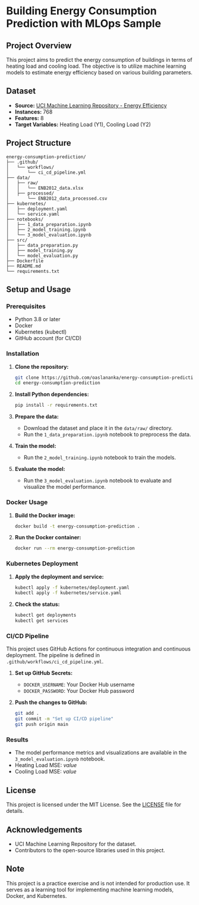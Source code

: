 
# Building Energy Consumption Prediction with MLOps Sample

## Project Overview

This project aims to predict the energy consumption of buildings in terms of heating load and cooling load. The objective is to utilize machine learning models to estimate energy efficiency based on various building parameters.

## Dataset

- **Source:** [UCI Machine Learning Repository - Energy Efficiency](https://archive.ics.uci.edu/dataset/242/energy+efficiency)
- **Instances:** 768
- **Features:** 8
- **Target Variables:** Heating Load (Y1), Cooling Load (Y2)

## Project Structure

```
energy-consumption-prediction/
├── .github/
│   └── workflows/
│       └── ci_cd_pipeline.yml
├── data/
│   ├── raw/
│   │   └── ENB2012_data.xlsx
│   ├── processed/
│       └── ENB2012_data_processed.csv
├── kubernetes/
│   ├── deployment.yaml
│   └── service.yaml
├── notebooks/
│   ├── 1_data_preparation.ipynb
│   ├── 2_model_training.ipynb
│   └── 3_model_evaluation.ipynb
├── src/
│   ├── data_preparation.py
│   ├── model_training.py
│   └── model_evaluation.py
├── Dockerfile
├── README.md
└── requirements.txt
```

## Setup and Usage

### Prerequisites

- Python 3.8 or later
- Docker
- Kubernetes (kubectl)
- GitHub account (for CI/CD)

### Installation

1. **Clone the repository:**

   ```sh
   git clone https://github.com/oaslananka/energy-consumption-prediction.git
   cd energy-consumption-prediction
   ```

2. **Install Python dependencies:**

   ```sh
   pip install -r requirements.txt
   ```

3. **Prepare the data:**
   - Download the dataset and place it in the `data/raw/` directory.
   - Run the `1_data_preparation.ipynb` notebook to preprocess the data.

4. **Train the model:**
   - Run the `2_model_training.ipynb` notebook to train the models.

5. **Evaluate the model:**
   - Run the `3_model_evaluation.ipynb` notebook to evaluate and visualize the model performance.

### Docker Usage

1. **Build the Docker image:**

   ```sh
   docker build -t energy-consumption-prediction .
   ```

2. **Run the Docker container:**

   ```sh
   docker run --rm energy-consumption-prediction
   ```

### Kubernetes Deployment

1. **Apply the deployment and service:**

   ```sh
   kubectl apply -f kubernetes/deployment.yaml
   kubectl apply -f kubernetes/service.yaml
   ```

2. **Check the status:**

   ```sh
   kubectl get deployments
   kubectl get services
   ```

### CI/CD Pipeline

This project uses GitHub Actions for continuous integration and continuous deployment. The pipeline is defined in `.github/workflows/ci_cd_pipeline.yml`.

1. **Set up GitHub Secrets:**
   - `DOCKER_USERNAME`: Your Docker Hub username
   - `DOCKER_PASSWORD`: Your Docker Hub password

2. **Push the changes to GitHub:**

   ```sh
   git add .
   git commit -m "Set up CI/CD pipeline"
   git push origin main
   ```

### Results

- The model performance metrics and visualizations are available in the `3_model_evaluation.ipynb` notebook.
- Heating Load MSE: *value*
- Cooling Load MSE: *value*

## License

This project is licensed under the MIT License. See the [LICENSE](LICENSE) file for details.

## Acknowledgements

- UCI Machine Learning Repository for the dataset.
- Contributors to the open-source libraries used in this project.

## Note

This project is a practice exercise and is not intended for production use. It serves as a learning tool for implementing machine learning models, Docker, and Kubernetes.
